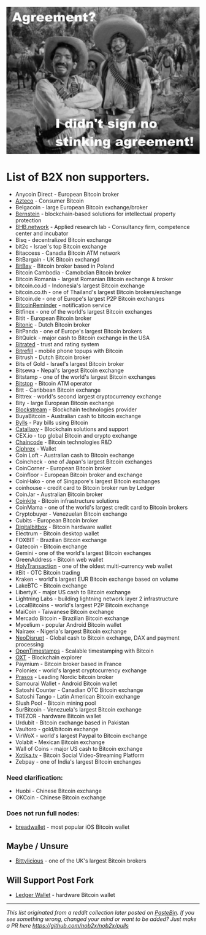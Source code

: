 
![](DG4IEcsUIAAje5w.jpg)

# List of B2X **non** supporters.

- Anycoin Direct - European Bitcoin broker
- [Azteco](https://azte.co) - Consumer Bitcoin
- Belgacoin - large European Bitcoin exchange/broker
- [Bernstein](https://www.bernstein.io) - blockchain-based solutions for intellectual property protection
- [BHB.network](http://bhb.network) - Applied research lab - Consultancy firm, competence center and incubator
- Bisq - decentralized Bitcoin exchange
- bit2c - Israel's top Bitcoin exchange
- Bitaccess - Canadia Bitcoin ATM network
- BitBargain - UK Bitcoin exchangd
- [BitBay](https://twitter.com/BitBayofficial/status/896085144913694720) - Bitcoin broker based in Poland
- Bitcoin Cambodia - Camobdian Bitcoin broker
- Bitcoin Romania - largest Romanian Bitcoin exchange & broker
- bitcoin.co.id - Indonesia's largest Bitcoin exchange
- bitcoin.co.th - one of Thailand's largest Bitcoin brokers/exchange
- Bitcoin.de - one of Europe's largest P2P Bitcoin exchanges
- [BitcoinReminder](https://bitcoinreminder.com/informations/poli/) - notification service
- Bitfinex - one of the world's largest Bitcoin exchanges
- Bitit - European Bitcoin broker
- [Bitonic](https://bitonic.nl/en/news/138/our-position-on-scaling-proposals) - Dutch Bitcoin broker
- BitPanda - one of Europe's largest Bitcoin brokers
- BitQuick - major cash to Bitcoin exchange in the USA
- [Bitrated](https://medium.com/@shesek/why-i-dont-support-the-compromise-efforts-9d73a8cce6be) - trust and rating system
- [Bitrefill](https://twitter.com/bitrefill/status/896300829841510400) - mobile phone topups with Bitcoin
- Bitrush - Dutch Bitcoin broker
- Bits of Gold - Israel's largest Bitcoin broker
- Bitsewa - Nepal's largest Bitcoin exchange
- Bitstamp - one of the world's largest Bitcoin exchanges
- [Bitstop](https://twitter.com/bitstopofficial/status/895317733679669250) - Bitcoin ATM operator
- Bitt - Caribbean Bitcoin exchange
- Bittrex - world's second largest cryptocurrency exchange
- Bity - large European Bitcoin exchange
- [Blockstream](http://blockstream.com) - Blockchain technologies provider
- BuyaBitcoin - Australian cash to bitcoin exchange
- [Bylls](https://twitter.com/francispouliot_/status/895682101911146497) - Pay bills using Bitcoin
- [Catallaxy](http://catallaxy.com) - Blockchain solutions and support
- CEX.io - top global Bitcoin and crypto exchange
- [Chaincode](http://chaincode.com) - Bitcoin technologies R&D
- [Ciphrex](https://twitter.com/ciphrex/status/895161633005346817) - Wallet
- Coin Loft - Australian cash to Bitcoin exchange
- Coincheck - one of Japan's largest Bitcoin exchanges
- CoinCorner - European Bitcoin broker
- Coinfloor - European Bitcoin broker and exchange
- CoinHako - one of Singapore's largest Bitcoin exchanges
- coinhouse - credit card to Bitcoin broker run by Ledger
- CoinJar - Australian Bitcoin broker
- [Coinkite](https://coinkite.com) - Bitcoin infrastructure solutions
- CoinMama - one of the world's largest credit card to Bitcoin brokers
- Cryptobuyer - Venezuelan Bitcoin exchange
- Cubits - European Bitcoin broker
- [Digitalbitbox](http://digitalbitbox.com) - Bitcoin hardware wallet
- Electrum - Bitcoin desktop wallet
- FOXBIT - Brazilian Bitcoin exchange
- Gatecoin - Bitcoin exchange
- Gemini - one of the world's largest Bitcoin exchanges
- GreenAddress - Bitcoin web wallet
- [HolyTransaction](https://holytransaction.com) - one of the oldest multi-currency web wallet
- itBit - OTC Bitcoin trading
- Kraken - world's largest EUR Bitcoin exchange based on volume
- LakeBTC - Bitcoin exchange
- LibertyX - major US cash to Bitcoin exchange
- Lightning Labs - building lightning network layer 2 infrastructure
- LocalBitcoins - world's largest P2P Bitcoin exchange
- MaiCoin - Taiwanese Bitcoin exchange
- Mercado Bitcoin - Brazilian Bitcoin exchange
- Mycelium - popular Android Bitcoin wallet
- Nairaex - Nigeria's largest Bitcoin exchange
- [NeoDisrupt](https://neodisrupt.com) - Global cash to Bitcoin exchange, DAX and payment processing
- [OpenTimestamps](https://opentimestamps.org) - Scalable timestamping with Bitcoin
- [OXT](https://oxt.me) - Blockchain explorer
- Paymium - Bitcoin broker based in France
- Poloniex - world's largest cryptocurrency exchange
- [Prasos](https://twitter.com/technom4ge/status/895679121803685888) - Leading Nordic bitcoin broker
- Samourai Wallet - Android Bitcoin wallet
- Satoshi Counter - Canadian OTC Bitcoin exchange
- Satoshi Tango - Latin American Bitcoin exchange
- Slush Pool - Bitcoin mining pool
- SurBitcoin - Venezuela's largest Bitcoin exchange
- TREZOR - hardware Bitcoin wallet
- Urdubit - Bitcoin exchange based in Pakistan
- Vaultoro - gold/bitcoin exchange
- VirWoX - world's largest Paypal to Bitcoin exchange
- Volabit - Mexican Bitcoin exchange
- Wall of Coins - major US cash to Bitcoin exchange
- [Xotika.tv](https://twitter.com/bitcoinerrorlog/status/895335674471043073) - Bitcoin Social Video-Streaming Platform
- Zebpay - one of India's largest Bitcoin exchanges

### Need clarification:

- Huobi - Chinese Bitcoin exchange
- OKCoin - Chinese Bitcoin exchange

### Does not run full nodes:

- [breadwallet](https://twitter.com/breadwalletapp/status/895368562096955392) - most popular iOS Bitcoin wallet

## Maybe / Unsure

- [Bittylicious](https://twitter.com/Bittylicious_/status/896052556140380160) - one of the UK's largest Bitcoin brokers

## Will Support Post Fork

- [Ledger Wallet](https://twitter.com/BTChip/status/896056752948486148) - hardware Bitcoin wallet

---
*This list originated from a reddit collection later posted on [PasteBin](https://pastebin.com/ek5V1grM).
If you see something wrong, changed your mind or want to be added? Just make a PR here https://github.com/nob2x/nob2x/pulls*



